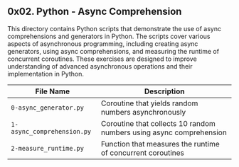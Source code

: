 ## 0x02. Python - Async Comprehension

This directory contains Python scripts that demonstrate the use of async comprehensions and generators in Python. The scripts cover various aspects of asynchronous programming, including creating async generators, using async comprehensions, and measuring the runtime of concurrent coroutines. These exercises are designed to improve understanding of advanced asynchronous operations and their implementation in Python.

| File Name | Description     |
| ------------ | ------------    |
| `0-async_generator.py` | Coroutine that yields random numbers asynchronously |
| `1-async_comprehension.py` | Coroutine that collects 10 random numbers using async comprehension |
| `2-measure_runtime.py` | Function that measures the runtime of concurrent coroutines |
